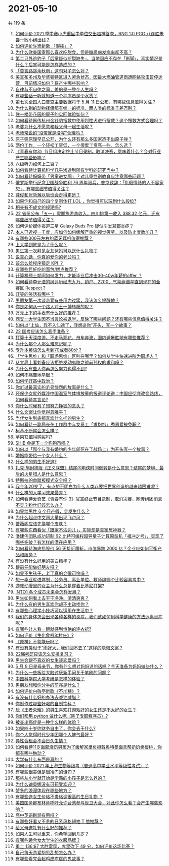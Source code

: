 # 2021-05-10

共 119 条

<!-- BEGIN -->
<!-- 最后更新时间 Mon May 10 2021 12:05:58 GMT+0800 (China Standard Time) -->

1. [如何评价 2021 季中赛小虎重回中单位交出超神答卷，RNG 1:0 PGG
   八连胜未尝一败小组出线？](https://www.zhihu.com/question/458616540)
2. [如何评价许嵩新歌 「假摔」？](https://www.zhihu.com/question/458607627)
3. [为什么欧美国家那么喜欢吃甜食，但是糖尿病发病率却不高？](https://www.zhihu.com/question/418929439)
4. [第二只外逃豹子「后掌疑似断裂缺失」，当地回应不存在「断脚」，真实情况是什么？后掌可能是怎样造成的？](https://www.zhihu.com/question/458556062)
5. [「莫言路遥余秋雨」这句对子怎么对？](https://www.zhihu.com/question/359189927)
6. [美宣布多州及华盛顿特区进入紧急状态，因最大燃油管道商遭网络攻击暂停运营，目前情况如何？将产生哪些影响？](https://www.zhihu.com/question/458644629)
7. [自律与不自律之间，差的是一整个人生吗？](https://www.zhihu.com/question/441394802)
8. [有哪些话一听就知道一个程序员是个水货？](https://www.zhihu.com/question/439598096)
9. [第七次全国人口普查主要数据将于 5 月 11
   日公布，有哪些信息值得关注？](https://www.zhihu.com/question/458484293)
10. [为什么别的动物择偶都有统一的标准，而人类的标准千差万别？](https://www.zhihu.com/question/457515166)
11. [住一楼带花园的房子的实际体验如何？](https://www.zhihu.com/question/24249319)
12. [如何看待网传杭州金钱豹搜救中使用烈性犬进行搜救？这个搜救方式合理吗？](https://www.zhihu.com/question/458486742)
13. [老婆为什么不愿意和我父母一起生活呢？](https://www.zhihu.com/question/458049398)
14. [老师常说的“没带就是没写”合理吗？](https://www.zhihu.com/question/457033055)
15. [原子弹原理早已公开，为什么还有那么多国家造不出原子弹？](https://www.zhihu.com/question/435554563)
16. [两份工作，一个轻松工资低，一个很累工资高一些，怎么选？](https://www.zhihu.com/question/63557154)
17. [《青春有你3》节目组决定终止节目录制，取消决赛，意味着什么？会对行业产生哪些影响？](https://www.zhihu.com/question/458522895)
18. [六级听力如何上二百？](https://www.zhihu.com/question/361688103)
19. [如何看待计算机科学几乎渗透到所有学科的研究当中？](https://www.zhihu.com/question/458095854)
20. [如何看待妈妈带「男童进女厕」？对儿童性别教育应注意哪些问题？](https://www.zhihu.com/question/458384181)
21. [俄罗斯举行纪念卫国战争胜利 76
    周年阅兵，普京致辞：「仇俄情绪的人不容宽恕」，有哪些细节值得关注？](https://www.zhihu.com/question/458555627)
22. [龚俊和张哲瀚以后谁会走得更远？](https://www.zhihu.com/question/455163908)
23. [如果你和自己的四个复制体打 LOL ，你觉得可以玩到什么段位?](https://www.zhihu.com/question/457009957)
24. [相亲有不成文的规矩吗?](https://www.zhihu.com/question/453068049)
25. [22 省份公布「五一」假期旅游总收入，四川排第一收入 388.32
    亿元，还有哪些细节值得关注？](https://www.zhihu.com/question/458345276)
26. [如何评价媒体报道三星 Galaxy Buds Pro
    疑似引发耳部炎症？](https://www.zhihu.com/question/458557226)
27. [本人已近视一千度，应如何如何缓解严重的视觉疲劳，以及防止度数加升？](https://www.zhihu.com/question/450542654)
28. [有哪些300元左右的蓝牙耳机值得推荐？](https://www.zhihu.com/question/458180216)
29. [上大学到底是为了什么呢？](https://www.zhihu.com/question/454002306)
30. [男生第一次拜见女友爸妈可以送什么礼物？](https://www.zhihu.com/question/27197931)
31. [说真心话，你真的爱你的老公吗？](https://www.zhihu.com/question/448481291)
32. [该怎么给程序猿定 KPI ？](https://www.zhihu.com/question/455324002)
33. [有哪些巨好吃的面包/糕点推荐？](https://www.zhihu.com/question/445320685)
34. [计算机硕士期间如何发力，才能毕业后冲击30-40w年薪的offer
    ？](https://www.zhihu.com/question/21685930)
35. [如何看待李元浩的风评历经虎九万、销户、2200、气氛组谐星直到现在的全赛区
    Respect？](https://www.zhihu.com/question/458398300)
36. [好笑的笑话有哪些？](https://www.zhihu.com/question/439279463)
37. [男朋友第一次谈恋爱有些用力过猛，我该怎么提醒他？](https://www.zhihu.com/question/419802297)
38. [你是如何从一个路人对王一博转粉的呢？](https://www.zhihu.com/question/453097977)
39. [万元上下的手表有什么好的推荐？](https://www.zhihu.com/question/306787117)
40. [西安一大学生因不当言论被退学，反映了哪些问题？还有哪些信息值得关注？](https://www.zhihu.com/question/458572630)
41. [如何以“上仙，我不入仙途了，我想追你”开头，写一个故事？](https://www.zhihu.com/question/458082813)
42. [22 国考应该怎么着手准备？](https://www.zhihu.com/question/430399897)
43. [打算十天深度游，不走马观花，舟车奔波，国内避暑胜地有哪些推荐？](https://www.zhihu.com/question/457778681)
44. [为什么那个人那么难忘记呢？](https://www.zhihu.com/question/457966763)
45. [专升本英语怎么考到70或者80分？](https://www.zhihu.com/question/378410037)
46. [「学生思维」和「职场思维」区别在哪里？如何从学生快速进阶为职场人？](https://www.zhihu.com/question/458341658)
47. [从大局上看刘备应该拒绝发动夷陵之战前孙权的求和吗？](https://www.zhihu.com/question/456445324)
48. [为什么有些人你再怎么努力也得不到?](https://www.zhihu.com/question/456122715)
49. [如何不痛苦地早起？](https://www.zhihu.com/question/22120300)
50. [如何学好高中政治？](https://www.zhihu.com/question/20167990)
51. [你听过最真实的毛骨悚然的故事是什么？](https://www.zhihu.com/question/458168131)
52. [环保少女就外媒涉中国温室气体排放量的报道评论道：中国应彻底改变路线，如何看待其言论?](https://www.zhihu.com/question/458454363)
53. [你什么时候有了想努力挣钱的念头？](https://www.zhihu.com/question/453078678)
54. [什么文案让你觉得意难平？](https://www.zhihu.com/question/453247567)
55. [当代女生到底都喜欢什么样的男生？](https://www.zhihu.com/question/453294124)
56. [如何看待一副局长在工作群中与女员工「求抱抱」秀恩爱被免职？](https://www.zhihu.com/question/458503250)
57. [柯基不断尾会怎么样？](https://www.zhihu.com/question/366868572)
58. [苹果12值得购买吗?](https://www.zhihu.com/question/369674875)
59. [SHIB 会是下一个狗狗币吗？](https://www.zhihu.com/question/455602405)
60. [如何以「那个与我有婚约的少年郎死在了战场上」为开头写一个故事？](https://www.zhihu.com/question/453140540)
61. [婚姻能带给一个女人什么？](https://www.zhihu.com/question/457869930)
62. [什么样的男生不好追?](https://www.zhihu.com/question/295115524)
63. [扎克·施耐德版《正义联盟》结尾闪电侠时间倒转是什么意思？结尾的梦境、最后的火星猎人是什么意思？](https://www.zhihu.com/question/450098286)
64. [特斯拉的单踏板模式安全吗？](https://www.zhihu.com/question/457106227)
65. [我今年20岁了，有点想不明白为什么人类非要把世界创造的越来越困难呢？](https://www.zhihu.com/question/452475296)
66. [什么样的人学习效果最差？](https://www.zhihu.com/question/305792030)
67. [如何看待爱奇艺《青春有你
    3》官宣终止节目录制，取消决赛，网传组团消息不实？粉丝们该怎么办？](https://www.zhihu.com/question/458528380)
68. [如果给男性 6 个月产假，会发生什么？](https://www.zhihu.com/question/458379267)
69. [为什么起点中文网大量出现飞卢风？](https://www.zhihu.com/question/454447604)
70. [蔷薇阁应该先换哪个皮肤？](https://www.zhihu.com/question/457705284)
71. [有哪些东西看似「跟家不沾边儿」，实际却是真家居神器？](https://www.zhihu.com/question/454606011)
72. [潘建伟团队成功研制 62
    比特可编程超导量子计算原型机「祖冲之号」，实现了哪些突破？有怎样的潜在应用？](https://www.zhihu.com/question/458402313)
73. [如何看待海底捞股价 56 天接近腰斩，市值暴跌 2000
    亿？企业应如何平衡产品和服务？](https://www.zhihu.com/question/458401875)
74. [有没有什么好用的美白精华？](https://www.zhihu.com/question/313635834)
75. [跟前任能做好朋友吗？](https://www.zhihu.com/question/454060575)
76. [如果不生孩子，老了真的会很可怜吗？](https://www.zhihu.com/question/444313202)
77. [想一毕业就进体制，公务员、事业单位、教师编哪个比较容易考中？](https://www.zhihu.com/question/456370248)
78. [游戏动漫里的女主为什么总是穿着比基尼打架?](https://www.zhihu.com/question/453352120)
79. [INTO1 各个成员未来会怎样发展？](https://www.zhihu.com/question/456784751)
80. [男生如何看上去干干净净、清清爽爽？](https://www.zhihu.com/question/60449658)
81. [为什么有的男生喜欢你却不主动找你？](https://www.zhihu.com/question/328791863)
82. [有哪些心理学小技巧可以运用在生活中？](https://www.zhihu.com/question/24245141)
83. [我们的身体怎会出现各种各样的炎症，我们该如何用科学健康的方法远离炎症呢？](https://www.zhihu.com/question/457066503)
84. [有哪些让人看一眼就感到惊艳的连衣裙?](https://www.zhihu.com/question/383661922)
85. [如何评价《生化危机8:村庄》?](https://www.zhihu.com/question/401056274)
86. [《原神》不氪能玩吗？](https://www.zhihu.com/question/423647947)
87. [有没有类似于“雨好大，我们回不去了”这样的隐晦文案？](https://www.zhihu.com/question/445913131)
88. [22届考研应该怎么安排复习？](https://www.zhihu.com/question/413326195)
89. [男生会跟不喜欢的女生谈恋爱吗？](https://www.zhihu.com/question/451063860)
90. [5 月 9
    日是母亲节，你有什么想对妈妈说的话吗？今天准备为妈妈做些什么？](https://www.zhihu.com/question/458478831)
91. [为什么一些板绘大触讨厌新手问关于笔刷的问题？](https://www.zhihu.com/question/29415580)
92. [中国科学院大学考研是怎样的体验？](https://www.zhihu.com/question/268420515)
93. [男朋友想和你分手的前兆是什么？](https://www.zhihu.com/question/23312889)
94. [如何评价白敬亭新歌《不加糖》？](https://www.zhihu.com/question/458425242)
95. [有没有什么好的办法去减油减脂？](https://www.zhihu.com/question/455888186)
96. [你制作过哪些好喝的自制饮料？](https://www.zhihu.com/question/23019168)
97. [玩《王者荣耀》的男生喜欢打游戏好的女生还是不太好的女生？](https://www.zhihu.com/question/457990985)
98. [你们都用 python 做什么呢（除了专职程序员）?](https://www.zhihu.com/question/439442263)
99. [被查出癌症是一种什么样的体验？](https://www.zhihu.com/question/316703481)
100. [如果四十岁你财务自由了，你会去干什么?](https://www.zhihu.com/question/323042685)
101. [你个人觉得时代少年团哪个人脾气最好？](https://www.zhihu.com/question/452322693)
102. [异性合租会不会日久生情？](https://www.zhihu.com/question/295424569)
103. [如何看待11岁面部烧伤男孩为了缓解家里负担戴奥特曼面具帮奶奶卖樱桃，你都有哪些触动？](https://www.zhihu.com/question/458441722)
104. [大学有什么东西是真的？](https://www.zhihu.com/question/430807321)
105. [如何评价 2021
     年上海生物等级考（普通高中学业水平等级性考试）？](https://www.zhihu.com/question/455464126)
106. [有哪些很美但是很冷门的诗句？](https://www.zhihu.com/question/375569001)
107. [那些从小学就开始是学霸的小孩子是怎么养的？](https://www.zhihu.com/question/427567462)
108. [为什么迪奥娜没有可莉受欢迎？](https://www.zhihu.com/question/458071219)
109. [赞多的浪漫体现在哪些地方？](https://www.zhihu.com/question/458459520)
110. [有哪些送女生价格不贵格调很高的生日礼物 ？](https://www.zhihu.com/question/277831030)
111. [美国国务卿布林肯呼吁允许台湾参与世卫大会，对此你怎么看？会产生哪些影响？](https://www.zhihu.com/question/458323936)
112. [高中英语刷题有用吗？](https://www.zhihu.com/question/312216212)
113. [有哪些好看又不贵的日系风格短袖 T 恤推荐？](https://www.zhihu.com/question/267880033)
114. [给父母送礼有什么好的推荐？](https://www.zhihu.com/question/27251347)
115. [如果人生可以重来，你希望回到几岁？](https://www.zhihu.com/question/457500157)
116. [有哪些适合女大学生的衣服品牌 ?](https://www.zhihu.com/question/37101521)
117. [勇士 136:97 大胜雷霆，库里砍下 49
     分，如何评价这场比赛？](https://www.zhihu.com/question/458480119)
118. [自己每天总爱胡思乱想怎么办？](https://www.zhihu.com/question/364386829)
119. [有哪些看完会起鸡皮疙瘩的鬼故事？](https://www.zhihu.com/question/447385140)

<!-- END -->
